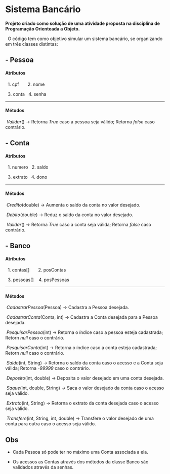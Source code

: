 # Sistema Bancário

**Projeto criado como solução de uma atividade proposta na disciplina de Programação Orienteada a Objeto.**

&nbsp; O código tem como objetivo simular um sistema bancário, se organizando em três classes distintas:

## - **Pessoa** 

#### Atributos 

&nbsp; 1. cpf 
&nbsp; &nbsp; &nbsp;  2. nome

&nbsp; 3. conta
&nbsp; 4. senha
_____
#### Métodos

&nbsp;*Validar*() -> Retorna *True* caso a pessoa seja válido; Retorna *false* caso contrário.

## - **Conta** 

#### Atributos 

&nbsp; 1. numero
&nbsp; 2. saldo

&nbsp; 3. extrato
&nbsp; 4. dono
_____
#### Métodos

&nbsp;*Credito*(double) -> Aumenta o saldo da conta no valor desejado.

&nbsp;*Debito*(double) -> Reduz o saldo da conta no valor desejado. 

&nbsp;*Validar*() -> Retorna *True* caso a conta seja válida; Retorna *false* caso contrário.

## - **Banco** 

#### Atributos 

&nbsp; 1. contas[] 
&nbsp; &nbsp; &nbsp;  2. posContas

&nbsp; 3. pessoas[]
&nbsp; &nbsp;4. posPessoas
_____
#### Métodos

&nbsp;*CadastrarPessoa*(Pessoa) -> Cadastra a Pessoa desejada.

&nbsp;*CadastrarConta*(Conta, int) -> Cadastra a Conta desejada para a Pessoa desejada.

&nbsp;*PesquisarPessoa*(int) -> Retorna o índice caso a pessoa esteja cadastrada; Retorn *null* caso o contrário.

&nbsp;*PesquisarConta*(int) -> Retorna o índice caso a conta esteja cadastrada; Retorn *null* caso o contrário.

&nbsp;*Saldo*(int, String) -> Retorna o saldo da conta caso o acesso e a Conta seja válida; Retorna *-99999* caso o contrário.

&nbsp;*Deposito*(int, double) -> Deposita o valor desejado em uma conta desejada.

&nbsp;*Saque*(int, double, String) -> Saca o valor desejado da conta caso o acesso seja válido.

&nbsp;*Extrato*(int, String) -> Retorna o extrato da conta desejada caso o acesso seja válido.

&nbsp;*Transfere*(int, String, int, double) -> Transfere o valor desejado de uma conta para outra caso o acesso seja válido.

## Obs
- Cada Pessoa só pode ter no máximo uma Conta associada a ela.

- Os acessos as Contas através dos métodos da classe Banco são validados através da senhas.